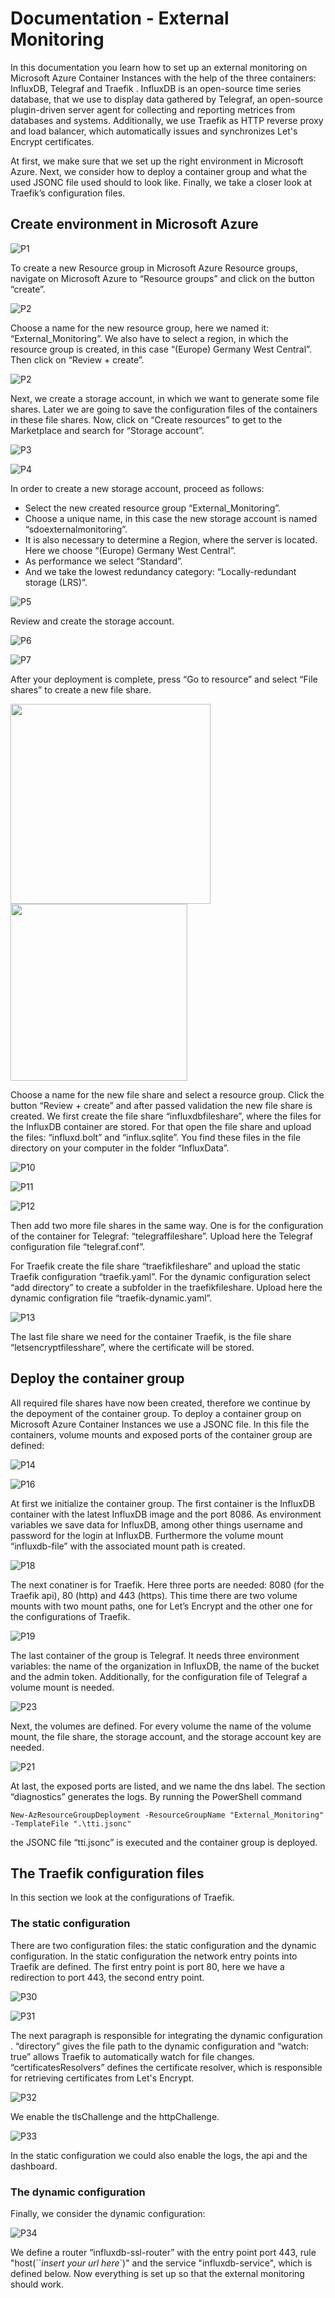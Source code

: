 # Documentation - External Monitoring

In this documentation you learn how to set up an external monitoring on Microsoft Azure Container Instances with the help of the three containers: InfluxDB, Telegraf and Traefik . InfluxDB is an open-source time series database, that we use to display data gathered by Telegraf, an open-source plugin-driven server agent for collecting and reporting metrices from databases and systems. Additionally, we use Traefik as HTTP reverse proxy and load balancer, which automatically issues and synchronizes Let's Encrypt certificates.

At first, we make sure that we set up the right environment in Microsoft Azure. Next, we consider how to deploy a container group and what the used JSONC file used should to look like. Finally, we take a closer look at Traefik’s configuration files.

## Create environment in Microsoft Azure

![P1](./Screenshots/capture01.png)

To create a new Resource group in Microsoft Azure Resource groups, navigate on Microsoft Azure to “Resource groups” and click on the button “create”.

![P2](./Screenshots/Capture1.PNG)

Choose a name for the new resource group, here we named it: “External_Monitoring”.  We also have to select a region, in which the resource group is created, in this case “(Europe) Germany West Central”. Then click on “Review + create”.

![P2](./Screenshots/Capture2.1.PNG)

Next, we create a storage account, in which we want to generate some file shares. Later we are going to save the configuration files of the containers in these file shares. Now, click on “Create resources” to get to the Marketplace and search for “Storage account”.

![P3](./Screenshots/Capture3.PNG)

![P4](./Screenshots/Capture4.PNG)

In order to create a new storage account, proceed as follows: 

- Select the new created resource group “External_Monitoring”.
- Choose a unique name, in this case the new storage account is named “sdoexternalmonitoring”.
- It is also necessary to determine a Region, where the server is located. Here we choose “(Europe) Germany West Central”.
- As performance we select “Standard”.
- And we take the lowest redundancy category: “Locally-redundant storage (LRS)”.

![P5](./Screenshots/Capture5.PNG)

Review and create the storage account.

![P6](./Screenshots/Capture6.1.PNG)

![P7](./Screenshots/Capture7.1.PNG)

After your deployment is complete, press “Go to resource” and select “File shares” to create a new file share.

<p float="left">
    <img src="./Screenshots/Capture8.PNG" width="320"/>
    <img src="./Screenshots/Capture9.PNG" width="283"/>
    </p>

Choose a name for the new file share and select a resource group. Click the button “Review + create” and after passed validation the new file share is created. We first create the file share “influxdbfileshare”, where the files for the InfluxDB container are stored. For that open the file share and upload the files: “influxd.bolt” and “influx.sqlite”. You find these files in the file directory on your computer in the folder “InfluxData”.

![P10](./Screenshots/Capture10.PNG)

![P11](./Screenshots/Capture11.1.PNG)

![P12](./Screenshots/Capture12.1.PNG)

Then add two more file shares in the same way. One is for the configuration of the container for Telegraf: “telegraffileshare”. Upload here the Telegraf configuration file “telegraf.conf”.

For Traefik create the file share “traefikfileshare” and upload the static Traefik configuration “traefik.yaml”. For the dynamic configuration select “add directory” to create a subfolder in the traefikfileshare. Upload here the dynamic configration file “traefik-dynamic.yaml”.

![P13](./Screenshots/Capture13.1.PNG)

The last file share we need for the container Traefik, is the file share “letsencryptfilesshare”, where the certificate will be stored.

## Deploy the container group

All required file shares have now been created, therefore we continue by the depoyment of the container group.  To deploy a container group on Microsoft Azure Container Instances we use a JSONC file. In this file the containers, volume mounts and exposed ports of the container group are defined:

![P14](./Screenshots/Capture14.1.PNG)

![P16](./Screenshots/Capture16.PNG)

At first we initialize the container group. The first container is the InfluxDB container with the latest InfluxDB image and the port 8086. As environment variables we save data for InfluxDB, among other things username and password for the login at InfluxDB. Furthermore the volume mount “influxdb-file” with the associated mount path is created.

![P18](./Screenshots/Capture18.PNG)

The next conatiner is for Traefik. Here three ports are needed: 8080 (for the Traefik api), 80 (http) and 443 (https).  This time there are two volume mounts with two mount paths, one for Let’s Encrypt and the other one for the configurations of Traefik. 

![P19](./Screenshots/Capture19.1.PNG)

The last container of the group is Telegraf. It needs three environment variables: the name of the organization in InfluxDB, the name of the bucket and the admin token. Additionally, for the configuration file of Telegraf a volume mount is needed.

![P23](./Screenshots/Capture23.1.PNG)

Next, the volumes are defined. For every volume the name of the volume mount, the file share, the storage account, and the storage account key are needed.

![P21](./Screenshots/Capture21.1.PNG)

At last, the exposed ports are listed, and we name the dns label. The section “diagnostics” generates the logs.
By running the PowerShell command

    New-AzResourceGroupDeployment -ResourceGroupName "External_Monitoring" -TemplateFile ".\tti.jsonc"

the JSONC file “tti.jsonc” is executed and the container group is deployed.

## The Traefik configuration files

In this section we look at the configurations of Traefik.

### The static configuration

There are two configuration files: the static configuration and the dynamic configuration. In the static configuration the network entry points into Traefik are defined. The first entry point is port 80, here we have a redirection to port 443, the second entry point.

![P30](./Screenshots/Capture30.PNG)

![P31](./Screenshots/Capture31.1.PNG)

The next paragraph is responsible for integrating the dynamic configuration . “directory” gives the file path to the dynamic configuration and “watch: true” allows Traefik to automatically watch for file changes. “certificatesResolvers” defines the certificate resolver, which is responsible for retrieving certificates from Let's Encrypt.

![P32](./Screenshots/Capture32.PNG)

We enable the tlsChallenge and the httpChallenge.

![P33](./Screenshots/Capture33.PNG)

In the static configuration we could also enable the logs, the api and the dashboard.

### The dynamic configuration

Finally, we consider the dynamic configuration:

![P34](./Screenshots/Capture34.1.PNG)

We define a router “influxdb-ssl-router” with the entry point port 443, rule "host(``*insert your url here*`)" and the service "influxdb-service", which is defined below.
Now everything is set up so that the external monitoring should work.
